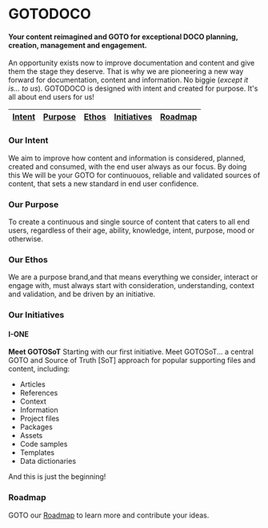 # GOTODOCO
#### Your content reimagined and GOTO for exceptional DOCO planning, creation, management and engagement.

An opportunity exists now to improve documentation and content and give them the stage they deserve. 
That is why we are pioneering a new way forward for documentation, content and information. No biggie (_except it is... to us_).
GOTODOCO is designed with intent and created for purpose. It's all about end users for us! 

| [Intent](#our-intent) | [Purpose](#our-purpose) | [Ethos](#our-ethos) | [Initiatives](#one) | [Roadmap](#roadmap) |
| --| --| --| --| --| 

### Our Intent 
We aim to improve how content and information is considered, planned, created and consumed, with the end user always as our focus. 
By doing this We will be your GOTO for continuouos, reliable and validated sources of content, that sets a new standard in end user confidence.

### Our Purpose
To create a continuous and single source of content that caters to all end users, regardless of their age, ability, knowledge, intent, purpose, mood or otherwise.

### Our Ethos
We are a purpose brand,and that means everything we consider, interact or engage with, must always start with consideration, understanding, context and validation, and be driven by an initiative.

### Our Initiatives

#### I-ONE

**Meet GOTOSoT**
Starting with our first initiative. Meet GOTOSoT... a central GOTO and Source of Truth [SoT] approach for popular supporting files and content, including:

- Articles
- References
- Context
- Information
- Project files
- Packages
- Assets
- Code samples
- Templates
- Data dictionaries

And this is just the beginning! 

### Roadmap
GOTO our [Roadmap](https://github.com/orgs/GOTODOCO/projects/13/views/1) to learn more and contribute your ideas.
